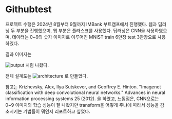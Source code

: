 # Githubtest
 
프로젝트 수행은 2024년 8월부터 9월까지 IMBank 부트캠프에서 진행했다. 웹과 딥러닝 두 부분을 진행했으며, 웹 부분은 플라스크를 사용했다.
딥러닝은 CNN을 사용하였으며, 데이터는 0~9의 숫자 이미지로 이루어진 MNIST train 6만장 test 3만장으로 사용하였다. 

결과 이미지는

![output](https://github.com/user-attachments/assets/7175d31f-e7e2-4563-a8e7-b3b81c840c50) 처럼 나왔다.

전체 설계도는 
![architecture](https://github.com/user-attachments/assets/87f14bfc-10a5-468e-a7cb-69c819c7d85e) 로 만들었다. 

참고는 Krizhevsky, Alex, Ilya Sutskever, and Geoffrey E. Hinton. "Imagenet classification with deep convolutional neural networks." Advances in neural information processing systems 25 (2012). 을 하였고, 
느낌점은, CNN으로는 0~9 이미지의 학습 성능이 잘 나왔지만 transform을 어떻게 주냐에 따라서 성능을 감소시키는 기법들이 뭐인지 리포트하고 싶었다.

